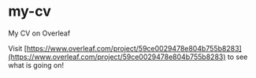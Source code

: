 # my-cv
My CV on Overleaf

Visit [https://www.overleaf.com/project/59ce0029478e804b755b8283](https://www.overleaf.com/project/59ce0029478e804b755b8283) to see what is going on!
